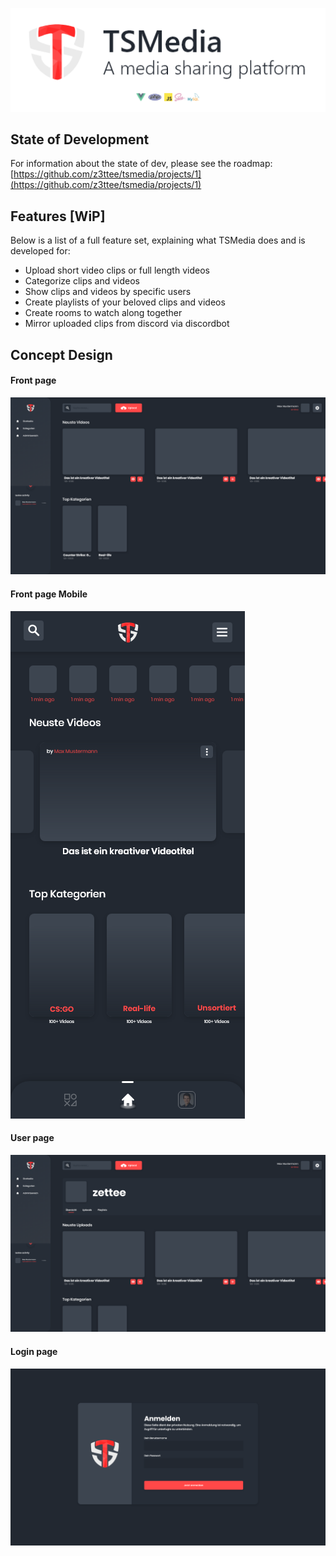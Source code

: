 ![Header](/concepts/github_header.png)

## State of Development
For information about the state of dev, please see the roadmap: [https://github.com/z3ttee/tsmedia/projects/1](https://github.com/z3ttee/tsmedia/projects/1)

## Features [WiP]
Below is a list of a full feature set, explaining what TSMedia does and is developed for:
* Upload short video clips or full length videos
* Categorize clips and videos
* Show clips and videos by specific users
* Create playlists of your beloved clips and videos
* Create rooms to watch along together
* Mirror uploaded clips from discord via discordbot

## Concept Design
#### Front page
![Main Page](/concepts/main_page.png)
#### Front page Mobile
![Front Page](/concepts/main_page_mobile.png)
#### User page
![User Page](/concepts/user_page.png)
#### Login page
![Login Page](/concepts/login_page.png)